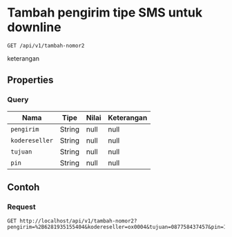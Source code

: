 # Tambah pengirim tipe SMS untuk downline
```http
GET /api/v1/tambah-nomor2
```
keterangan
## Properties
### Query
Nama | Tipe | Nilai | Keterangan
--- | --- | --- | ---
<code>pengirim</code> | String | null | null
<code>kodereseller</code> | String | null | null
<code>tujuan</code> | String | null | null
<code>pin</code> | String | null | null
## Contoh
### Request
```http
GET http://localhost/api/v1/tambah-nomor2?pengirim=%2B6281935155404&kodereseller=ox0004&tujuan=087758437457&pin=1234


```
